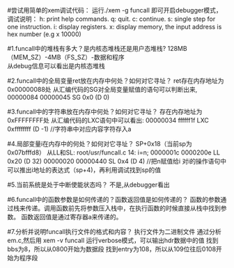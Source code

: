 #尝试用简单的xem调试代码：
运行./xem -g funcall 
即可开启debugger模式，调试说明：
    h:  print help commands.
    q:  quit.
    c:  continue.
    s:  single step for one instruction.
    i:  display registers.
    x:  display memory, the input address is hex number (e.g x 10000)

#1.funcall中的堆栈有多大？是内核态堆栈还是用户态堆栈?
128MB（MEM_SZ）-4MB（FS_SZ）-数据和程序  
从debug信息可以看出是内核态堆栈

#2.funcall中的全局变量ret放在内存中何处？如何对它寻址？
ret存在内存地址为0x00000088处
    从汇编代码的SG对全局变量赋值的语句可以判断出来,
    00000084  00000045  SG    0x0 (D 0) 

#3.funcall中的字符串放在内存中何处？如何对它寻址？
存在内存地址为0xFFFFFFFF处
    从汇编代码的LXC语句中可以看出:
    00000034  ffffff1f  LXC   0xffffffff (D -1) //字符串中对应内容字符存入a

#4.局部变量i在内存中的何处？如何对它寻址？
SP+0x18（当前sp为0x07bfffd8）
    从LL和SL:
    root/usr/funcall.c  14:   i=n;
    0000001c  0000200e  LL    0x20 (D 32) 
    00000020  00000440  SL    0x4 (D 4) //把n赋值给i
对i的操作语句中可以推出i地址的表达式（sp+4)，再利用调试找到sp的值

#5.当前系统是处于中断使能状态吗？
不是,从debugger看出

#6.funcall中的函数参数是如何传递的？函数返回值是如何传递的？
函数的参数通过栈来传递。调用函数前先将参数压入栈中，在执行函数的时候直接从栈中找到参数。
函数返回值是通过寄存器a来传递的。

#7.分析并说明funcall执行文件的格式和内容？
执行文件为二进制文件
通过分析em.c,然后用
xem -v funcall 运行verbose模式，可以输出hdr数据中的值
找到bbs为8，所以从0800开始为数据段
找到entry为108，所以从109位往后0108开始为程序段
